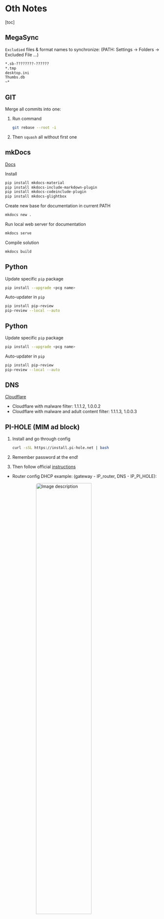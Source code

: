 # Oth Notes

[toc]

## MegaSync

`Excludied` files & format names to synchronize:
(PATH: Settings -> Folders -> Excluded File ...)

```sh
*.sb-????????-??????
*.tmp
desktop.ini
Thumbs.db
~*
```

## GIT

Merge all commits into one:

1. Run command

    ```sh
    git rebase --root -i 
    ```

2. Then `squash` all without first one

## mkDocs

[Docs](https://squidfunk.github.io/mkdocs-material/)

Install

```sh
pip install mkdocs-material
pip install mkdocs-include-markdown-plugin
pip install mkdocs-codeinclude-plugin
pip install mkdocs-glightbox
```

Create new base for documentation in current PATH

```sh
mkdocs new .
```

Run local web server for documentation

```sh
mkdocs serve
```

Compile solution

```sh
mkdocs build
```

## Python

Update specific `pip` package

```sh
pip install --upgrade <pcg name>
```

Auto-updater in `pip`

```sh
pip install pip-review
pip-review --local --auto
```

## Python

Update specific `pip` package

```sh
pip install --upgrade <pcg name>
```

Auto-updater in `pip`

```sh
pip install pip-review
pip-review --local --auto
```

## DNS

[Cloudflare](https://blog.cloudflare.com/introducing-1-1-1-1-for-families/)

- Cloudflare with malware filter: 1.1.1.2, 1.0.0.2
- Cloudflare with malware and adult content filter: 1.1.1.3,  1.0.0.3

## PI-HOLE (MIM ad block)

1. Install and go through config

    ```sh
    curl -sSL https://install.pi-hole.net | bash
    ```

2. Remember password at the end!
3. Then follow official [instructions](https://discourse.pi-hole.net/t/how-do-i-configure-my-devices-to-use-pi-hole-as-their-dns-server/245)

- Router config DHCP example: (gateway - IP_router, DNS - IP_PI_HOLE):

<img src="assets\notes_oth_RouterDHCPconfig.png" alt="Image description"
style="display: block; margin: auto; width: 60%; height: auto; border-radius: 8px;">

## SAMBASHARE (SAFE) - port 445

1. Mount devices

    ```sh
    lsblk

    sudo mkdir /mnt/usb1
    sudo mkdir /mnt/usb2

    sudo mount /dev/sda1 /mnt/usb1
    sudo mount /dev/sdb2 /mnt/usb2
    ```

2. Install

    ```sh
    sudo apt-get update
    sudo apt-get upgrade
    sudo apt-get install samba samba-common-bin
    mkdir /home/pi/shared
    sudo nano /etc/samba/smb.conf
    ```

3. Configure (add under the `[global]` section)

    ```sh
    encrypt passwords = yes
    ```

4. Configure (add to the bottom)

    ```sh
    [AudioVideo]
    path = /mnt/usb1
    writeable=Yes
    create mask=0777
    directory mask=0777
    public=no

    [Gry]
    path = /mnt/usb2
    writeable=Yes
    create mask=0777
    directory mask=0777
    public=no
    ```

5. Set password for remote connection

    ```sh
    sudo smbpasswd -a pi
    sudo systemctl restart smbd
    ```

6. Check host IP, than assigh static one in Router

    ```sh
    hostname -I
    ```

7. Make it safe - add IP BAN (if Routing)

    7.1 Install

      ```sh
      sudo apt-get install fail2ban
      ```

    7.2 Create `jail` for Samba

      ```sh
      sudo nano /etc/fail2ban/jail.d/samba.conf
      ```

    7.3 Configure (write to created file)
      - maxretry is max login attempts
      - bantime = -1 - is indefinite time for attempt to login (default = 10 min)

      ```sh
      [samba]
      enabled = true
      port = 139,445
      filter = samba
      logpath = /var/log/samba/log.%m
      maxretry = 3
      bantime = -1
      ```

    7.4 Restart service

      ```sh
      sudo systemctl restart fail2ban
      ```

---

### Auto-device mount

```sh
/dev/<device_name> <mount_point> <filesystem_type> defaults 0 0

sudo sh -c "echo '/dev/sda1 /mnt/usb1 ntfs defaults 0 0' >> /etc/fstab"
sudo sh -c "echo '/dev/sdb2 /mnt/usb2 ntfs defaults 0 0' >> /etc/fstab"
```

## DISKPART

- list disk
- select disk 0
- clean
- create part pri
- active
- format fs=fat32 quick

## QEMU

### Windows

1. [Install](https://www.qemu.org/download/)
2. Create Environmental Variable with installation Path (short run: systempropertiesadvanced)
3. Use, eg:

    ```sh
    qemu-img create -f qcow2 GarudaDragonized.img 50G

    qemu-system-x86_64 -enable-kvm -cdrom garuda-dr460nized-gaming-linux-zen-220808.iso -boot menu=on -drive file=GarudaDragonized.img -m 4g
    ```

    If error about kvm appear: uninstall Hyper-V, install:
    [HAXM](https://github.com/intel/haxm/releases), and use command with: `hda` `full iso path` `-accel` `hax`

    ```sh
    qemu-system-x86_64 -hda C:\Users\Deimos\VM\Garuda\garuda-dr460nized-gaming-linux-zen-220808.iso -accel hax -boot menu=on -drive file=GarudaDragonized.img -m 4g -smp 8,sockets=2,cores=2,threads=2,maxcpus=8
    ```

    ```sh
    qemu-system-x86_64 C:\Users\Deimos\VM\Garuda\garuda-dr460nized-gaming-linux-zen-220808.iso,format=raw,index=0,media=disk -boot menu=on -drive file=GarudaDragonized.img,format=raw,index=0,media=disk -m 4g -smp 8,sockets=2,cores=2,threads=2,maxcpus=8
    ```

    ```sh
    qemu-system_x86_64 -hda archlinux-2022.08.05-x86_64.iso -accel hax -boot menu=on -drive file=Arch.iso
    ```

## NVChad

Video tutorials:

- [https://www.youtube.com/watch?v=Mtgo-nP_r8Y](Turn VIM into a full featured IDE with only one command)

### Installation - Linux (Ubuntu)

1. Install fonts

    ```sh
    mkdir -p ~/.local/share/fonts
    cd ~/.local/share/fonts && curl -fLO https://github.com/ryanoasis/nerd-fonts/raw/HEAD/patched-fonts/DroidSansMono/DroidSansMNerdFont-Regular.otf
    ```

2. Install `nvim` > 9.0

    ```sh
    sudo snap install nvim --classic
    ```

3. Install `nvchad`

    ```sh
    git clone https://github.com/NvChad/NvChad ~/.config/nvim --depth 1 
    ```

4. Run `nvim` and wait for packages to install. For configuration query set `no`.

### Installation - Windows

NVChad

### Cheat sheet

`Space` + `c` + `h`
`Space` - hold for available commands

### Theming

`Space` + `t` + `h`

### Syntax highlighting

Installation fo language

```sh
:TSInstall <language name>
```

### File tree (nvim tree)

`Ctrl` + `n`

`m` - marks file
`a` - create new file
`c` - copy
`p` - paste
`r` - rename

### File navigation

`Space` + `f` + `f` - search all files
`Space` + `f` + `b` - search open file

### Window navigation

`Ctrl` + `w`,
 `ctrl` + `j`
 `ctrl` + `i`
 `ctrl` + `k`
 `ctrl` + `l`

`:vsp` - vertical split
`:sp` - split

### Buffer tab

`tab`
`shift + tab`

### Terminal

`Space` + `h` - open horizontal window
`Space` + `v` - open vertical window
`Ctrl` + `\`, `Ctrl` + `n` - go to normal mode in terminal

### Customization

In path: `~/.config/nvim/lua/custom`
`chadrc.lua` - override default config of nvchad
`init.lua` - override default config of nvim configuration

## OTH

### merge all md files

01_preface.md
02_introduction.md
03_why_markdown_is_useful.md
04_limitations_of_markdown.md
05_conclusions.md

You can merge them by doing executing this command within the same directory:

pandoc *.md > markdown_book.html

### Projects

#### I am deploying site using github pages and mkdocs. How to hide side behind simple pin/passwordlayer:

GitHub Pages and MkDocs are designed to host static websites, and they do not inherently support password protection or pin-based access control.

However, you can add a layer of password protection using third-party tools. One such tool is Cloudflare, which offers a feature named 'Access' that can be used to add a layer of authentication to your site.

Here is a general outline of the steps you would need to follow:

Sign up for a Cloudflare account and set up your domain with Cloudflare.
Navigate to the Access app in the Cloudflare dashboard.
Click on 'Create Access Policy'.
In the 'Application Domain' field, enter the domain of your GitHub Pages site.
Specify the 'Policy Name' and under 'Decisions', choose 'Allow'.
Under 'Include', select 'Everyone' to apply this policy to all visitors.
Click 'Save and Deploy'.
Now, anyone who visits your site will be prompted to log in. You can manage users and their access levels directly from the Cloudflare dashboard.

Please note that Cloudflare Access is a paid feature. The cost starts at $3 per user per month, but the first five users are free. This could be a feasible solution if you only need a small number of users to access your site.

This solution has some limitations. The most significant is that it's not technically password-protecting your website; instead, it's adding a layer of authentication in front of it. This means that if someone has the direct URL to a specific file on your site, they might be able to bypass the Cloudflare Access protections.

For more advanced needs or larger user bases, you may want to consider using a more robust static site host that supports password protection, or switch to a dynamic site host that supports server-side scripting.

Unfortunately, without server-side scripting or a third-party service, it's not possible to add a password or pin layer directly to a GitHub Pages site 1.

#### We have automatic, static and dynamic variables. Which ones are on stack and which on heap in C++? If I didn't write other types of variables or memory type - add them and explain.

In C++, variables can be stored in three main types of memory: stack, heap, and static. The type of memory used depends on how variables are declared and allocated in the program.

Stack Memory:

Variables that are declared inside a function or a block are stored on the stack. These variables are called automatic variables. They are automatically created and destroyed when the function or block in which they are declared is entered and exited, respectively. In other words, these variables have a local scope and their lifetime is the duration of the function call.

```cpp
void someFunction() {
    int a; // this variable is stored on the stack
}
2, 10
```

Heap Memory:

Heap memory, also referred to as dynamic memory, is used for dynamic memory allocation. When variables are created at runtime using new keyword, they are stored in heap memory. These variables remain in existence until they are explicitly destroyed using delete keyword or the program ends. This means that these variables have a global scope and their lifetime is as long as they are not destroyed.

```
int* p = new int; // this variable is stored in heap memory
// do something with p
delete p; // destroy the variable
1, 4
```

Static Memory:

Static memory is used for static and global variables. Static variables are those that are declared with the static keyword. They are created at the start of the program and destroyed when the program ends. Global variables, which are declared outside all functions, also reside in static memory. Both static and global variables have a global scope and their lifetime is the duration of the program.

```cpp
static int s; // this variable is stored in static memory
int g; // this variable is also stored in static memory
1, 2
```

Other Types of Memory:

In addition to stack, heap, and static memory, there is also thread-local and free-store memory.

Thread-local storage is used for variables that are declared with the thread_local keyword. These variables are local to a thread and each thread has its own copy of these variables.

Free-store memory is another term for dynamic memory. It is a pool of memory that can be used for dynamic allocation.

In conclusion, automatic variables are stored on the stack, dynamically allocated variables are stored on the heap, and static and global variables are stored in static memory. The type of memory used depends on the scope and lifetime requirements of the variables.


#### Design patterns in C++ - when, how and why use:
- Factory
- builder
- decorator

Design patterns are typical solutions to common problems in software design. They are like pre-made blueprints that you can customize to solve a design problem in your code. Let's discuss when, how, and why to use Factory, Builder, and Decorator design patterns in C++.

Factory Pattern: The Factory Method Pattern provides an interface for creating objects but leaves the actual object instantiation to derived classes. This allows for flexibility in object creation and promotes loose coupling between the creator (client code) and the concrete products 2. The Factory pattern should be used when a class cannot anticipate the type of objects it needs to create, and when a class wants its subclasses to specify the objects it creates 7.
Here is an example of Factory Pattern in C++:

```cpp
   class Shape {
   public:
      virtual void draw() = 0;
   };

   class Circle : public Shape {
   public:
      void draw() {
         cout << "Inside Circle::draw() method." << endl;
      }
   };

   class ShapeFactory {
   public:
      Shape* getShape(string shapeType){
         if(shapeType == "CIRCLE"){
            return new Circle();
         }
         return NULL;
      }
   };
```

Builder Pattern: The Builder Pattern is a creational design pattern that provides an interface for constructing an object and then have concrete builder classes that implement this interface to create specific objects 10. Use this pattern when you want to build complex objects step by step, or when you want to produce different types and representations of an object using the same construction code.
Here is an example of Builder Pattern in C++:

```cpp
   class Builder {
   public:
      virtual void buildPartA() = 0;
      virtual void buildPartB() = 0;
   };

   class ConcreteBuilder : public Builder {
   public:
      void buildPartA() {
         cout << "Build PartA." << endl;
      }
      void buildPartB() {
         cout << "Build PartB." << endl;
      }
   };

   class Director {
   public:
      void construct(Builder* builder) {
         builder->buildPartA();
         builder->buildPartB();
      }
   };
```

Decorator Pattern: The Decorator Pattern is a structural design pattern that allows behavior to be added to an individual object, either statically or dynamically, without affecting the behavior of other objects from the same class 10. This pattern is useful when you want to add responsibilities to objects without subclassing.
Here is an example of Decorator Pattern in C++:

```cpp
   class Component {
   public:
      virtual void operation() = 0;
   };

   class ConcreteComponent : public Component {
   public:
      void operation() {
         cout << "ConcreteComponent operation." << endl;
      }
   };

   class Decorator : public Component {
   protected:
      Component* component;
   public:
      Decorator(Component* c) : component(c) {}
      void operation() {
         if (component != NULL)
            component->operation();
      }
   };

   class ConcreteDecorator : public Decorator {
   public:
      ConcreteDecorator(Component* c) : Decorator(c) {}
      void operation() {
         Decorator::operation();
         cout << "ConcreteDecorator operation." << endl;
      }
   };
```

In conclusion, these design patterns offer solutions to specific problems by defining a system of communication between objects in a flexible and reusable way. Understanding these patterns and knowing when to apply them can greatly improve your ability to design and implement complex systems.

#### Architectural patterns in C# - when, how and why use them?

Architectural patterns, often compared to blueprints, are fundamental structural organizations for software systems. They provide solutions for high-level problems in software architecture, dealing with the organization of code. Architectural patterns are a critical aspect of writing good code and are a tool for encapsulating and formatting code to be more understandable, flexible, and maintainable 4.

When to use Architectural Patterns:

When you want to understand and communicate your system structure more efficiently.
When you want to ensure that your system can be easily maintained and extended over time.
When you need to address specific architectural concerns such as performance, scalability, security, and deployment.
When you need to make high-level design decisions about the overall system structure 4, 8.
How to use Architectural Patterns:

Identify the architectural concerns that need to be addressed in your system.
Choose the architectural pattern that best addresses those concerns.
Implement the pattern by using its key components and rules to structure your system 4, 8.
Why use Architectural Patterns:

They provide a proven solution to architectural problems.
They help in managing the complexity of large software systems.
They promote reusability and maintainability of the code.
They provide a common vocabulary for developers 4, 8.
Examples of Architectural Patterns in C#:

MVC (Model-View-Controller): This pattern separates an application into three main components: the Model, the View, and the Controller. The Model represents the data and the business logic, the View is the user interface, and the Controller handles the communication between the Model and the View. MVC is widely used in web application development 10.

```c#
public class CarController : Controller
{
    private CarRepository carRepository;
    
    public CarController()
    {
        this.carRepository = new CarRepository();
    }
    
    public ActionResult Index()
    {
        return View(this.carRepository.GetCars());
    }
}

```

Pipes and Filters: This pattern provides a structure for systems that process a stream of data. Each processing step is encapsulated in a filter component. Data is passed through pipes between adjacent filters. Continually using this pattern can help you develop systems that are easy to understand, can be changed easily, and can be maintained and moved around the system 7.

```c#
public class LowerCaseFilter : IFilter
{
    public string Process(string input)
    {
        return input.ToLower();
    }
}

```

Facade: This pattern provides a simplified interface to a complex subsystem. It makes a subsystem easier to use because it hides the complexity of the subsystem and exposes a simplified interface to the client 9.

```c#
public class Facade
{
    protected Subsystem1 _subsystem1;
    protected Subsystem2 _subsystem2;

    public Facade(Subsystem1 subsystem1, Subsystem2 subsystem2)
    {
        this._subsystem1 = subsystem1;
        this._subsystem2 = subsystem2;
    }

    public string Operation()
    {
        string result = "Facade initializes subsystems:\n";
        result += this._subsystem1.operation1();
        result += this._subsystem2.operation1();
        result += "Facade calls subsystems to execute the action:\n";
        result += this._subsystem1.operationN();
        result += this._subsystem2.operationZ();
        return result;
    }
}

```

In conclusion, architectural patterns in C# provide a way to solve common architectural problems, allow for better communication between developers, help manage system complexity, and promote code maintainability and reusability.

#### Exmplain MVVM

The Model-View-ViewModel (MVVM) is an architectural pattern used in software development that separates the development of the graphical user interface (GUI) from the development of the business logic or back-end logic. This separation allows the view to be independent of any specific model platform 4.

In the MVVM pattern, there are three core components: the Model, the View, and the ViewModel. Each component serves a distinct purpose and interacts with the others in a specific way:

Model: Represents the data and the business logic of the application. It encapsulates the application's data and business logic 6.
View: Represents the user interface of the application. It is responsible for detecting user input and forwarding it to the ViewModel 6.
ViewModel: Acts as an intermediary between the Model and the View. It exposes the data objects from the Model in such a way that they can be easily managed and presented. It also handles most of the view's display logic 4.
The View "knows about" the ViewModel, and the ViewModel "knows about" the Model, but the Model is unaware of the ViewModel, and the ViewModel is unaware of the View. This isolation allows the Model to evolve independently of the View 1.

The ViewModel acts as an adapter for the Model classes, preventing major changes to the Model code. Developers can create unit tests for the ViewModel and the Model without using the View 1.

The key to using MVVM effectively lies in understanding how to factor app code into the correct classes and how the classes interact. This separation of concerns allows developers and designers to work independently and concurrently on their components during development 1.

Here is a simple example of how MVVM works in a C# application:

```c#
public class ViewModel
{
   private Model _model;

   public ViewModel()
   {
       this._model = new Model();
   }

   public string Data
   {
       get { return this._model.Data; }
   }
}

public class View
{
   private ViewModel _viewModel;

   public View()
   {
       this._viewModel = new ViewModel();
       this.Data = this._viewModel.Data;
   }

   public string Data { get; set; }
}

```

In this example, the ViewModel exposes the data from the Model in a way that the View can easily consume. The View then binds to this data and presents it to the user. This is a simple demonstration of how the MVVM pattern works in a C# application.

#### Give me examples of unit tests in C++ and C# with explanation.

##### C# Unit Testing Example
In C#, we usually use frameworks such as MSTest, NUnit, or xUnit to write unit tests. Let's use the MSTest framework for our example. Assume we have a BankAccount class with a Debit method that we want to test 2.

Here is an example of how to write a unit test for the Debit method:

```c#
[TestClass]
public class BankAccountTests
{
    [TestMethod]
    public void Debit_WithValidAmount_UpdatesBalance()
    {
        // Arrange
        double currentBalance = 10.0;
        double debitAmount = 1.0;
        double expected = 9.0;
        var account = new BankAccount("Mr. Bryan Walton", currentBalance);
        
        // Act
        account.Debit(debitAmount);
        
        // Assert
        double actual = account.Balance;
        Assert.AreEqual(expected, actual, "Account not debited correctly");
    }
}

```

This test follows the Arrange-Act-Assert (AAA) pattern 8:

Arrange: Set up the object to be tested and the input.
Act: Invoke the method on the object.
Assert: Verify that the action of the method performed as expected.

##### C++ Unit Testing Example
In C++, we can use a variety of testing frameworks such as Google Test, Catch2, or Boost.Test. Let's use Google Test for our example. Assume we have a Calculator class with an Add method that we want to test 3.

Here's an example of how to write a unit test for the Add method:

```cpp
#include "pch.h"
#include "gtest/gtest.h"
#include "Calculator.h"

TEST(CalculatorTests, Add_WithValidNumbers_ReturnsCorrectSum)
{
    // Arrange
    Calculator calc;
    int num1 = 5;
    int num2 = 3;
    int expected = 8;
    
    // Act
    int actual = calc.Add(num1, num2);
    
    // Assert
    EXPECT_EQ(expected, actual);
}

```

This test also follows the Arrange-Act-Assert (AAA) pattern:

Arrange: Set up the object to be tested and the input.
Act: Invoke the method on the object.
Assert: Verify that the action of the method performed as expected.
In both examples, the tests are self-contained, meaning they don't depend on the state from other tests or external factors. This is a good practice because it ensures that tests can be run in any order and won't fail due to side effects from other tests.